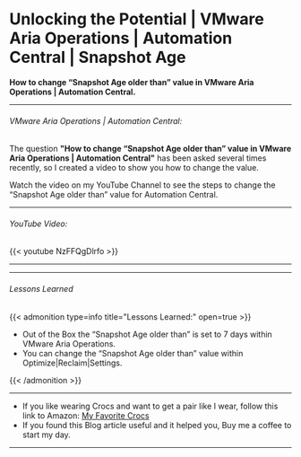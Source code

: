 # Unlocking the Potential | VMware Aria Operations | Automation Central | Snapshot Age


**How to change “Snapshot Age older than” value in VMware Aria Operations | Automation Central.**

<!--more-->

---

###### VMware Aria Operations | Automation Central:

The question **"How to change “Snapshot Age older than” value in VMware Aria Operations | Automation Central"** has been asked several times recently, so I created a video to show you how to change the value.  

Watch the video on my YouTube Channel to see the steps to change the “Snapshot Age older than” value for Automation Central.

---
###### YouTube Video:  

{{< youtube NzFFQgDlrfo >}}

---

---

###### Lessons Learned

{{< admonition type=info title="Lessons Learned:" open=true >}}
* Out of the Box the “Snapshot Age older than” is set to 7 days within VMware Aria Operations.
* You can change the “Snapshot Age older than” value within Optimize|Reclaim|Settings.

{{< /admonition >}}

---

* If you like wearing Crocs and want to get a pair like I wear, follow this link to Amazon:
<a target="_blank" href="https://www.amazon.com/dp/B001V7Z27W?psc=1&amp;ref=ppx_yo2ov_dt_b_product_details&_encoding=UTF8&tag=vcrocs-20&linkCode=ur2&linkId=fa4c787c9ab59a9b8a54b48c402b8517&camp=1789&creative=9325">My Favorite Crocs</a>  
* If you found this Blog article useful and it helped you, Buy me a coffee to start my day.  

<center>
<script type="text/javascript" src="https://cdnjs.buymeacoffee.com/1.0.0/button.prod.min.js" data-name="bmc-button" data-slug="dalehassinger" data-color="#FFDD00" data-emoji=""  data-font="Cookie" data-text="Buy me a coffee" data-outline-color="#000000" data-font-color="#000000" data-coffee-color="#ffffff" ></script>
</center>

---


